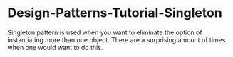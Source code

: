 # Design-Patterns-Tutorial-Singleton
Singleton pattern is used when you want to eliminate the option of instantiating more than one object. There are a surprising amount of times when one would want to do this.
